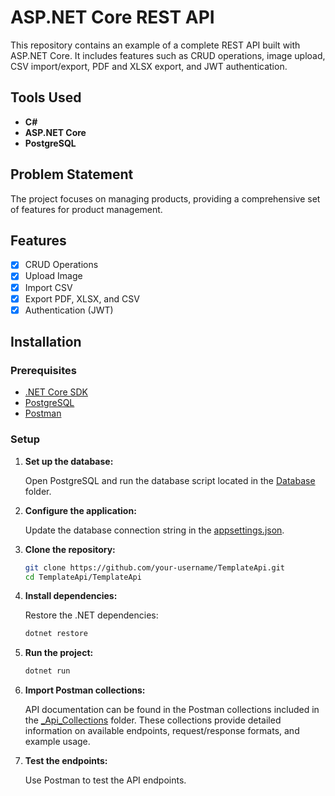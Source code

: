 # ASP.NET Core REST API

This repository contains an example of a complete REST API built with ASP.NET Core. It includes features such as CRUD operations, image upload, CSV import/export, PDF and XLSX export, and JWT authentication.

## Tools Used

- **C#**
- **ASP.NET Core**
- **PostgreSQL**

## Problem Statement

The project focuses on managing products, providing a comprehensive set of features for product management.

## Features

- [x] CRUD Operations
- [x] Upload Image
- [x] Import CSV
- [x] Export PDF, XLSX, and CSV
- [x] Authentication (JWT)

## Installation

### Prerequisites

- [.NET Core SDK](https://dotnet.microsoft.com/download)
- [PostgreSQL](https://www.postgresql.org/download/)
- [Postman](https://www.postman.com/downloads/)

### Setup

1. **Set up the database:**

    Open PostgreSQL and run the database script located in the [Database](TemplateApi/Database) folder.

2. **Configure the application:**

    Update the database connection string in the [appsettings.json](TemplateApi/appsettings.json).

3. **Clone the repository:**

  	```sh
	git clone https://github.com/your-username/TemplateApi.git
	cd TemplateApi/TemplateApi
	```

4. **Install dependencies:**

    Restore the .NET dependencies:

    ```sh
	dotnet restore
	```

5. **Run the project:**

    ```sh
	dotnet run
	```

6. **Import Postman collections:**

    API documentation can be found in the Postman collections included in the [_Api_Collections](TemplateApi/_Api_Collections) folder. These collections provide detailed information on available endpoints, request/response formats, and example usage.

7. **Test the endpoints:**

    Use Postman to test the API endpoints.
